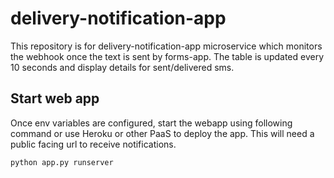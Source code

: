 # delivery-notification-app

This repository is for delivery-notification-app microservice which monitors the webhook once the text is sent by forms-app. The table is updated every 10 seconds and display details for sent/delivered sms.

## Start web app

Once env variables are configured, start the webapp using following command or use Heroku or other PaaS to deploy the app. This will need a public facing url to receive notifications.

`python app.py runserver`
